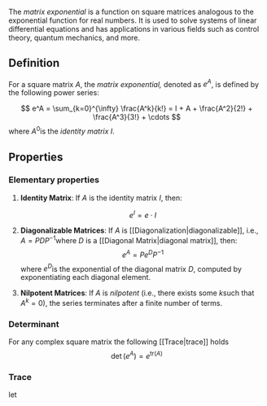 The *matrix exponential* is a function on square matrices analogous to the exponential function for real numbers. It is used to solve systems of linear differential equations and has applications in various fields such as control theory, quantum mechanics, and more.
## Definition
For a square matrix $A$, the *matrix exponential,* denoted as $e^A$, is defined by the following power series:

$$
e^A = \sum_{k=0}^{\infty} \frac{A^k}{k!} = I + A + \frac{A^2}{2!} + \frac{A^3}{3!} + \cdots
$$
where $A^0$is the *identity matrix* $I$.
## Properties
### Elementary properties
1. **Identity Matrix**: If $A$ is the identity matrix $I$, then:

   $$
   e^I = e \cdot I
   $$

2. **Diagonalizable Matrices**: If $A$ is [[Diagonalization|diagonalizable]], i.e., $A = PDP^{-1}$where $D$ is a [[Diagonal Matrix|diagonal matrix]], then:
   $$
   e^A = P e^D P^{-1}
   $$
   where $e^D$is the exponential of the diagonal matrix $D$, computed by exponentiating each diagonal element.

3. **Nilpotent Matrices**: If $A$ is *nilpotent* (i.e., there exists some $k$such that $A^k = 0$), the series terminates after a finite number of terms.

### Determinant
For any complex square matrix the following [[Trace|trace]] holds
$$
\det (e^A) = e^{\mathrm{tr}(A)}
$$
### Trace
let